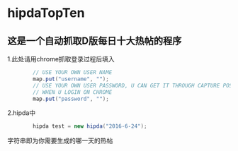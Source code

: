 # hipdaTopTen
这是一个自动抓取D版每日十大热帖的程序
---
1.此处请用chrome抓取登录过程后填入
```java
		// USE YOUR OWN USER NAME
		map.put("username", "");
		// USE YOUR OWN USER PASSWORD, U CAN GET IT THROUGH CAPTURE POST DATA
		// WHEN U LOGIN ON CHROME
		map.put("password", "");
```

2.hipda中 
```java
		hipda test = new hipda("2016-6-24");
```
字符串即为你需要生成的哪一天的热帖
